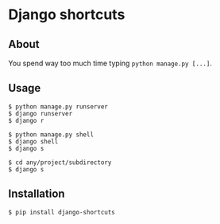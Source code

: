 # Django shortcuts

## About

You spend way too much time typing `python manage.py [...]`.

## Usage

    $ python manage.py runserver
    $ django runserver
    $ django r
    
    $ python manage.py shell
    $ django shell
    $ django s
    
    $ cd any/project/subdirectory
    $ django s

## Installation

    $ pip install django-shortcuts
